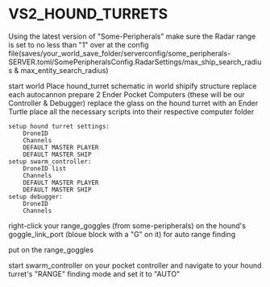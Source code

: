 # VS2_HOUND_TURRETS


Using the latest version of "Some-Peripherals" make sure the Radar range is set to no less than "1" over at the config file(saves/your_world_save_folder/serverconfig/some_peripherals-SERVER.toml/SomePeripheralsConfig.RadarSettings/max_ship_search_radius & max_entity_search_radius)

start world
Place hound_turret schematic in world
shipify structure
replace each autocannon
prepare 2 Ender Pocket Computers (these will be our Controller & Debugger)
replace the glass on the hound turret with an Ender Turtle
place all the necessary scripts into their respective computer folder

```
setup hound turret settings:
	DroneID
	Channels
	DEFAULT MASTER PLAYER
	DEFAULT MASTER SHIP
setup swarm_controller:
	DroneID list
	Channels
	DEFAULT MASTER PLAYER
	DEFAULT MASTER SHIP
setup debugger:
	DroneID
	Channels
```

right-click your range_goggles (from some-peripherals) on the hound's goggle_link_port (bloue block with a "G" on it) for auto range finding

put on the range_goggles

start swarm_controller on your pocket controller and navigate to your hound turret's "RANGE" finding mode and set it to "AUTO"

